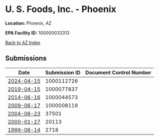 # U. S. Foods, Inc. - Phoenix

**Location:** Phoenix, AZ

**EPA Facility ID:** 100000033313

[Back to AZ Index](../../index.md)

## Submissions

| Date | Submission ID | Document Control Number |
|------|--------------|-------------------------|
| [2024-04-15](submissions/1000112726.md) | 1000112726 |  |
| [2019-04-15](submissions/1000077837.md) | 1000077837 |  |
| [2014-06-16](submissions/1000044573.md) | 1000044573 |  |
| [2009-06-17](submissions/1000008119.md) | 1000008119 |  |
| [2004-06-23](submissions/37501.md) | 37501 |  |
| [2000-01-27](submissions/20113.md) | 20113 |  |
| [1999-06-14](submissions/2718.md) | 2718 |  |
